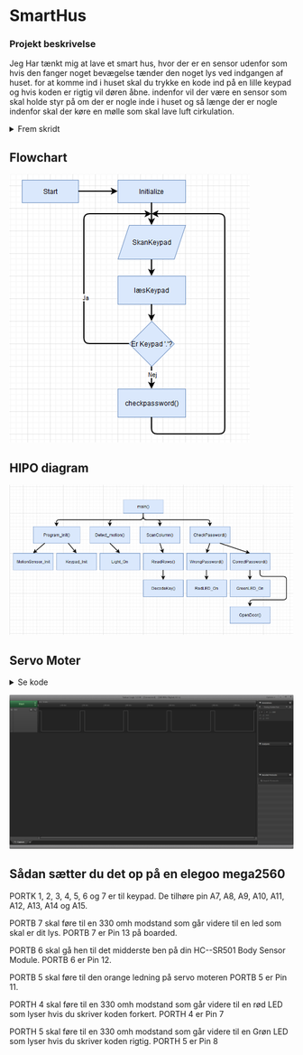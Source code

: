 # SmartHus

### Projekt beskrivelse
Jeg Har tænkt mig at lave et smart hus, hvor der er en sensor udenfor som hvis den fanger noget bevægelse tænder den noget lys ved indgangen af huset. for at komme ind i huset skal du trykke en kode ind på en lille keypad og hvis koden er rigtig vil døren åbne. indenfor vil der være en sensor som skal holde styr på om der er nogle inde i huset og så længe der er nogle indenfor skal der køre en mølle som skal lave luft cirkulation.

<details><summary>Frem skridt</summary>
	
- [x] Sensor til at tænde lys
- [x] LED som tændes af sensor
- [x] Keypad til at indtaste kode
- [x] Grøn LED ved rigtig kode
- [x] Rød LED ved forkert kode
- [x] Servo moter til at åbne en dør ved rigtig kode
- [ ] sensor til at tælle hvor mange der er i huset
- [ ] Motor til at lave cirkulation i huset
	
</details>

## Flowchart
![image](Pictures/Flowchart.PNG)

## HIPO diagram
![image](Pictures/HIPODiagram.PNG)

## Servo Moter
<details><summary>Se kode</summary>
	
```c
// Compare Output Mode: Fast PWM Mode: Clear OC1A on Compare Match, set OC1A at BOTTOM, non-inverting mode (Table 17-5)
TCCR1A |= (1<<COM1A1);
	
//Waveform Generation Mode: Mode 8 Fast PWM: WGMn3 = 1 (Table 17-2)
TCCR1B |= (1 << WGM13);
	
// Clock Select Bit: clk/8 prescaling: CS = 011 : = 1, CS11 = 1 (Table 17-6), frekv. = 50Hz
TCCR1B |= (1<<CS11);
	
ICR1 = 20000;
```
	
</details>

![image](Pictures/ServoMoter.png)

## Sådan sætter du det op på en elegoo mega2560
PORTK 1, 2, 3, 4, 5, 6 og 7 er til keypad.
De tilhøre pin A7, A8, A9, A10, A11, A12, A13, A14 og A15.

PORTB 7 skal føre til en 330 omh modstand som går videre til en led som skal er dit lys.
PORTB 7 er Pin 13 på boarded.

PORTB 6 skal gå hen til det midderste ben på din HC--SR501 Body Sensor Module.
PORTB 6 er Pin 12.

PORTB 5 skal føre til den orange ledning på servo moteren
PORTB 5 er Pin 11.

PORTH 4 skal føre til en 330 omh modstand som går videre til en rød LED som lyser hvis du skriver koden forkert.
PORTH 4 er Pin 7

PORTH 5 skal føre til en 330 omh modstand som går videre til en Grøn LED som lyser hvis du skriver koden rigtig.
PORTH 5 er Pin 8
